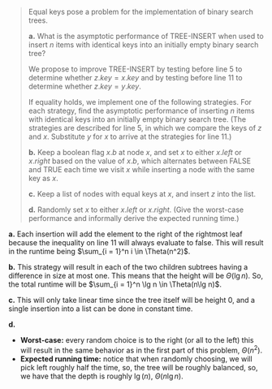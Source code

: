 > Equal keys pose a problem for the implementation of binary search trees.
>
> **a.** What is the asymptotic performance of $\text{TREE-INSERT}$ when used to insert $n$ items with identical keys into an initially empty binary search tree?
>
> We propose to improve $\text{TREE-INSERT}$ by testing before line 5 to determine whether $z.key = x.key$ and by testing before line 11 to determine whether $z.key = y.key$.
>
> If equality holds, we implement one of the following strategies. For each strategy, find the asymptotic performance of inserting $n$ items with identical keys into an initially empty binary search tree. (The strategies are described for line 5, in which we compare the keys of $z$ and $x$. Substitute $y$ for $x$ to arrive at the strategies for line 11.)
>
> **b.** Keep a boolean flag $x.b$ at node $x$, and set $x$ to either $x.left$ or $x.right$ based on the value of $x.b$, which alternates between $\text{FALSE}$ and $\text{TRUE}$ each time we visit $x$ while inserting a node with the same key as $x$.
>
> **c.** Keep a list of nodes with equal keys at $x$, and insert $z$ into the list.
>
> **d.** Randomly set $x$ to either $x.left$ or $x.right$. (Give the worst-case performance and informally derive the expected running time.)

**a.** Each insertion will add the element to the right of the rightmost leaf because the inequality on line 11 will always evaluate to false. This will result in the runtime being $\sum_{i = 1}^n i \in \Theta(n^2)$.

**b.** This strategy will result in each of the two children subtrees having a difference in size at most one. This means that the height will be $\Theta(\lg n)$. So, the total runtime will be $\sum_{i = 1}^n \lg n \in \Theta(n\lg n)$.

**c.** This will only take linear time since the tree itself will be height $0$, and a single insertion into a list can be done in constant time.

**d.** 

- **Worst-case:** every random choice is to the right (or all to the left) this will result in the same behavior as in the first part of this problem, $\Theta(n^2)$.
- **Expected running time:** notice that when randomly choosing, we will pick left roughly half the time, so, the tree will be roughly balanced, so, we have that the depth is roughly $\lg(n)$, $\Theta(n\lg n)$.
